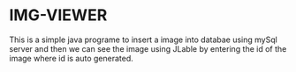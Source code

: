 # IMG-VIEWER
This is a simple java programe to insert a image into databae using mySql server and then we can see the image using JLable by entering the id of the image where id is auto generated.
